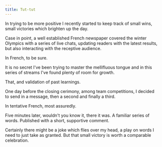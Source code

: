 ```yaml
---
title: Tut-tut
---
```


In trying to be more positive I recently started to keep track of small wins, small victories which brighten up the day.

Case in point, a well established French newspaper covered the winter Olympics with a series of live chats, updating readers with the latest results, but also interacting with the receptive audience. 

In French, to be sure. 

It is no secret I've been trying to master the mellifluous tongue and in this series of streams I've found plenty of room for growth. 

That, and validation of past learnings.

One day before the closing cerimony, among team competitions, I decided to send in a message, then a second and finally a third.

In tentative French, most assuredly.

Five minutes later, wouldn't you know it, there it was. A familiar series of words. Published with a short, supportive comment.

Certainly there might be a joke which flies over my head, a play on words I need to just take as granted. But that small victory is worth a comparable celebration.